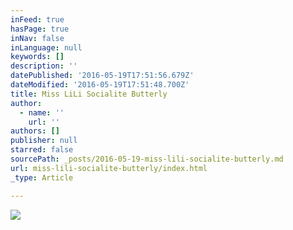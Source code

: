 ```yaml
---
inFeed: true
hasPage: true
inNav: false
inLanguage: null
keywords: []
description: ''
datePublished: '2016-05-19T17:51:56.679Z'
dateModified: '2016-05-19T17:51:48.700Z'
title: Miss LiLi Socialite Butterly
author:
  - name: ''
    url: ''
authors: []
publisher: null
starred: false
sourcePath: _posts/2016-05-19-miss-lili-socialite-butterly.md
url: miss-lili-socialite-butterly/index.html
_type: Article

---
```

![](https://the-grid-user-content.s3-us-west-2.amazonaws.com/8340a8a3-b6c3-4ead-a815-40e6fc8f14fd.jpg)